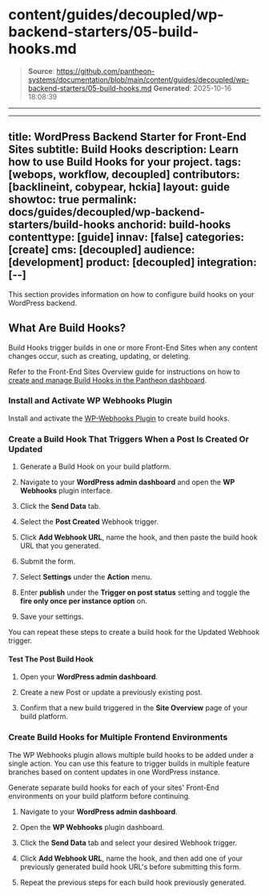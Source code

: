 # content/guides/decoupled/wp-backend-starters/05-build-hooks.md

> **Source**: https://github.com/pantheon-systems/documentation/blob/main/content/guides/decoupled/wp-backend-starters/05-build-hooks.md
> **Generated**: 2025-10-16 18:08:39

---

---
title: WordPress Backend Starter for Front-End Sites
subtitle: Build Hooks
description: Learn how to use Build Hooks for your project.
tags: [webops, workflow, decoupled]
contributors: [backlineint, cobypear, hckia]
layout: guide
showtoc: true
permalink: docs/guides/decoupled/wp-backend-starters/build-hooks
anchorid: build-hooks
contenttype: [guide]
innav: [false]
categories: [create]
cms: [decoupled]
audience: [development]
product: [decoupled]
integration: [--]
---

This section provides information on how to configure build hooks on your WordPress backend.

## What Are Build Hooks?

Build Hooks trigger builds in one or more Front-End Sites when any content
changes occur, such as creating, updating, or deleting.

Refer to the Front-End Sites Overview guide for instructions on how to [create and manage Build Hooks in the Pantheon dashboard](/guides/decoupled/overview/manage-settings#build-hooks).

### Install and Activate WP Webhooks Plugin

Install and activate the [WP-Webhooks Plugin](https://wordpress.org/plugins/wp-webhooks/) to create build hooks.

### Create a Build Hook That Triggers When a Post Is Created Or Updated

1. Generate a Build Hook on your build platform.

1. Navigate to your **WordPress admin dashboard** and open the **WP Webhooks** plugin interface.

1. Click the **Send Data** tab.

1. Select the **Post Created** Webhook trigger.

1. Click **Add Webhook URL**, name the hook, and then paste the build hook URL that you generated.

1. Submit the form.

1. Select **Settings** under the **Action** menu.

1. Enter **publish** under the **Trigger on post status** setting and toggle the **fire only once per instance option** on.

1. Save your settings.

You can repeat these steps to create a build hook for the Updated Webhook trigger.

#### Test The Post Build Hook

1. Open your **WordPress admin dashboard**.

1. Create a new Post or update a previously existing post.

1. Confirm that a new build triggered in the **Site Overview** page of your build platform.

### Create Build Hooks for Multiple Frontend Environments

The WP Webhooks plugin allows multiple build hooks to be added under a single
action. You can use this feature to trigger builds in multiple feature branches based on content updates in one WordPress instance.

<Alert title="Note"  type="info" >

Generate separate build hooks for each of your sites' Front-End environments on your build platform before continuing.

</Alert>

1. Navigate to your **WordPress admin dashboard**.

1. Open the **WP Webhooks** plugin dashboard.

1. Click the **Send Data** tab and select your desired Webhook trigger.

1. Click **Add Webhook URL**, name the hook, and then add one of your previously generated build hook URL's before submitting this form.

1. Repeat the previous steps for each build hook previously generated.
